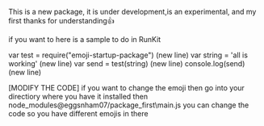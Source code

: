 This is a new package, it is under development,is an experimental, and my first thanks for understanding👍

if you want to here is a sample to do in RunKit

var test = require("emoji-startup-package") (new line)
var string = 'all is working' (new line)
var send = test(string) (new line)
console.log(send) (new line)

[MODIFY THE CODE] if you want to change the emoji then go into your directiory where you have it installed then node_modules\@eggsnham07/package_first\main.js you can change the code so you have different emojis in there

